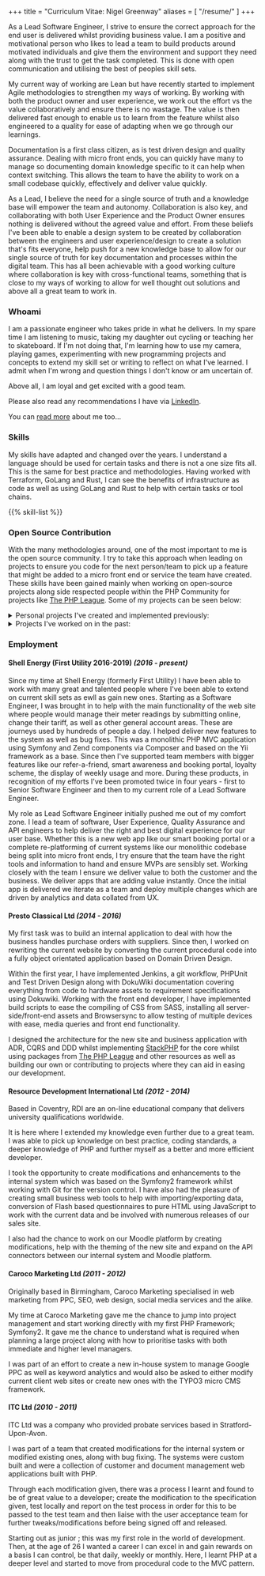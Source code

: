 +++
title = "Curriculum Vitae: Nigel Greenway"
aliases = [
  "/resume/"
]
+++


As a Lead Software Engineer, I strive to ensure the correct approach for the end user is delivered whilst providing business value. I am a positive and motivational person who likes to lead a team to build products around motivated individuals and give them the environment and support they need along with the trust to get the task completed. This is done with open communication and utilising the best of peoples skill sets.

My current way of working are Lean but have recently started to implement Agile methodologies to strengthen my ways of working. By working with both the product owner and user experience, we work out the effort vs the value collaboratively and ensure there is no wastage. The value is then delivered fast enough to enable us to learn from the feature whilst also engineered to a quality for ease of adapting when we go through our learnings.

Documentation is a first class citizen, as is test driven design and quality assurance. Dealing with micro front ends, you can quickly have many to manage so documenting domain knowledge specific to it can help when context switching. This allows the team to have the ability to work on a small codebase quickly, effectively and deliver value quickly.

As a Lead, I believe the need for a single source of truth and a knowledge base will empower the team and autonomy. Collaboration is also key, and collaborating with both User Experience and the Product Owner ensures nothing is delivered without the agreed value and effort. From these beliefs I've been able to enable a design system to be created by collaboration between the engineers and user experience/design to create a solution that's fits everyone, help push for a new knowledge base to allow for our single source of truth for key documentation and processes within the digital team. This has all been achievable with a good working culture where collaboration is key with cross-functional teams, something that is close to my ways of working to allow for well thought out solutions and above all a great team to work in.

### Whoami

I am a passionate engineer who takes pride in what he delivers. In my spare time I am listening to music, taking my daughter out cycling or teaching her to skateboard. If I'm not doing that, I'm learning how to use my camera, playing games, experimenting with new programming projects and concepts to extend my skill set or writing to reflect on what I've learned. I admit when I'm wrong and question things I don't know or am uncertain of.

Above all, I am loyal and get excited with a good team.

Please also read any recommendations I have via <a href="https://www.linkedin.com/in/nigel-greenway-a5710a45/" target="_blank" rel="noreferrer">LinkedIn</a>.

You can <a href="/whoami">read more</a> about me too...

### Skills

My skills have adapted and changed over the years. I understand a language should be used for certain tasks and there is not a one size fits all. This is the same for best practice and methodologies. Having worked with Terraform, GoLang and Rust, I can see the benefits of infrastructure as code as well as using GoLang and Rust to help with certain tasks or tool chains.

{{% skill-list %}}

### Open Source Contribution

With the many methodologies around, one of the most important to me is the open source community. I try to take this approach when leading on projects to ensure you code for the next person/team to pick up a feature that might be added to a micro front end or service the team have created. These skills have been gained mainly when working on open-source projects along side respected people within the PHP Community for projects like <a href="https://thephpleague.com/" target="_blank">The PHP League</a>. Some of my projects can be seen below:

<details>
  <summary>Personal projects I've created and implemented previously:</summary>
  <a href="https://github.com/NigelGreenway/Demander" target="_blank">https://github.com/NigelGreenway/Demander</a><br>
  <a href="https://github.com/NigelGreenway/Demander-Container-Plugin" target="_blank">https://github.com/NigelGreenway/Demander-Container-Plugin</a><br>
  <a href="https://github.com/NigelGreenway/signa" target="_blank">https://github.com/NigelGreenway/signa</a><br>
  <a href="https://github.com/NigelGreenway/Tutis" target="_blank">https://github.com/NigelGreenway/Tutis</a><br>
  <a href="https://github.com/NigelGreenway/route-generator-plugin" target="_blank">https://github.com/NigelGreenway/route-generator-plugin</a><br>
  <a href="https://github.com/NigelGreenway/inuitcss.plugins.iglu" target="_blank">https://github.com/NigelGreenway/inuitcss.plugins.iglu</a><br>
</details>

<details>
  <summary>Projects I've worked on in the past:</summary>
 <a href="https://github.com/slimphp/Twig-View/pulls/NigelGreenway" target="_blank">https://github.com/slimphp/Twig-View/pulls/NigelGreenway</a><br>
 <a href="https://github.com/AndrewCarterUK/SimpleRoute/pulls/NigelGreenway" target="_blank">https://github.com/AndrewCarterUK/SimpleRoute/pulls/NigelGreenway</a><br>
</details>

### Employment

#### Shell Energy (First Utility 2016-2019) _(2016 - present)_

Since my time at Shell Energy (formerly First Utility) I have been able to work with many great and talented people where I've been able to extend on current skill sets as ewll as gain new ones. Starting as a Software Engineer, I was brought in to help with the main functionality of the web site where people would manage their meter readings by submitting online, change their tariff, as well as other general account areas. These are journeys used by hundreds of people a day. I helped deliver new features to the system as well as bug fixes. This was a monolithic PHP MVC application using Symfony and Zend components via Composer and based on the Yii framework as a base. Since then I've supported team members with bigger features like our refer-a-friend, smart awareness and booking portal, loyalty scheme, the display of weekly usage and more. During these products, in recognition of my efforts I've been promoted twice in four years - first to Senior Software Engineer and then to my current role of a Lead Software Engineer.

My role as Lead Software Engineer initially pushed me out of my comfort zone. I lead a team of software, User Experience, Quality Assurance and API engineers to help deliver the right and best digital experience for our user base. Whether this is a new web app like our smart booking portal or a complete re-platforming of current systems like our monolithic codebase being split into micro front ends, I try ensure that the team have the right tools and information to hand and ensure MVPs are sensibly set. Working closely with the team I ensure we deliver value to both the customer and the business. We deliver apps that are adding value instantly. Once the initial app is delivered we iterate as a team and deploy multiple changes which are driven by analytics and data collated from UX.

#### Presto Classical Ltd _(2014 - 2016)_

My first task was to build an internal application to deal with how the business handles purchase orders with suppliers. Since then, I worked on rewriting the current website by converting the current procedural code into a fully object orientated application based on Domain Driven Design.

Within the first year, I have implemented Jenkins, a git workflow, PHPUnit and Test Driven Design along with DokuWiki documentation covering everything from code to hardware assets to requirement specifications using Dokuwiki. Working with the front end developer, I have implemented build scripts to ease the compiling of CSS from SASS, installing all server-side/front-end assets and Browsersync to allow testing of multiple devices with ease, media queries and front end functionality.

I designed the architecture for the new site and business application with ADR, CQRS and DDD whilst implementing [StackPHP](http://stackphp.com/) for the core whilst using packages from [The PHP League](https://thephpleague.com/) and other resources as well as building our own or contributing to projects where they can aid in easing our development.

#### Resource Development International Ltd _(2012 - 2014)_

Based in Coventry, RDI are an on-line educational company that delivers university qualifications worldwide.

It is here where I extended my knowledge even further due to a great team. I was able to pick up knowledge on best practice, coding standards, a deeper knowledge of PHP and further myself as a better and more efficient developer.

I took the opportunity to create modifications and enhancements to the internal system which was based on the Symfony2 framework whilst working with Git for the version control. I have also had the pleasure of creating small business web tools to help with importing/exporting data, conversion of Flash based questionnaires to pure HTML using JavaScript to work with the current data and be involved with numerous releases of our sales site.

I also had the chance to work on our Moodle platform by creating modifications, help with the theming of the new site and expand on the API connectors between our internal system and Moodle platform.

#### Caroco Marketing Ltd _(2011 - 2012)_

Originally based in Birmingham, Caroco Marketing specialised in web marketing from PPC, SEO, web design, social media services and the alike.

My time at Caroco Marketing gave me the chance to jump into project management and start working directly with my first PHP Framework; Symfony2. It gave me the chance to understand what is required when planning a large project along with how to prioritise tasks with both immediate and higher level managers.

I was part of an effort to create a new in-house system to manage Google PPC as well as keyword analytics and would also be asked to either modify current client web sites or create new ones with the TYPO3 micro CMS framework.

#### ITC Ltd _(2010 - 2011)_

ITC Ltd was a company who provided probate services based in Stratford-Upon-Avon.

I was part of a team that created modifications for the internal system or modified existing ones, along with bug fixing. The systems were custom built and were a collection of customer and document management web applications built with PHP.

Through each modification given, there was a process I learnt and found to be of great value to a developer; create the modification to the specification given, test locally and report on the test process in order for this to be passed to the test team and then liaise with the user acceptance team for further tweaks/modifications before being signed off and released.

Starting out as junior ; this was my first role in the world of development. Then, at the age of 26 I wanted a career I can excel in and gain rewards on a basis I can control, be that daily, weekly or monthly. Here, I learnt PHP at a deeper level and started to move from procedural code to the MVC pattern.
